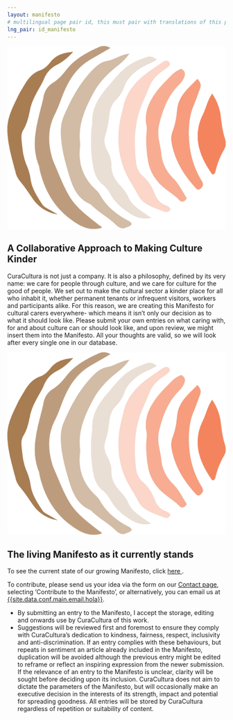 ```yaml
---
layout: manifesto
# multilingual page pair id, this must pair with translations of this page. (This name must be unique)
lng_pair: id_manifesto
---
```

<div class="padding-container even-background">
    <div>
        <div class="photoTitle">
            <img class="imgTitles" src="/assets/img/default/logo.webp" alt="Logo image">
            <h2 class="title2">A Collaborative Approach to Making Culture Kinder</h2>
        </div>
        <p>CuraCultura is not just a company. It is also a philosophy, defined by its very name: we care for people through culture, and we care for culture for the good of people. We set out to make the cultural sector a kinder place for all who inhabit it, whether permanent tenants or infrequent visitors, workers and participants alike. For this reason, we are creating this Manifesto for cultural carers everywhere- which means it isn’t only our decision as to what it should look like. Please submit your own entries on what caring with, for and about culture can or should look like, and upon review, we might insert them into the Manifesto. All your thoughts are valid, so we will look after every single one in our database.</p>
    </div>
    <div>
        <div class="photoTitle">
            <img class="imgTitles" src="/assets/img/default/logo.webp" alt="Logo image">
            <h2 class="title2">The living Manifesto as it currently stands</h2>
        </div>
        <p>
            To see the current state of our growing Manifesto, click
            <a href="{{ site.data.conf.main.links.manifesto_doc }}" target="_blank" class="link">
                here
            </a>.
        </p>
        <p>To contribute, please send us your idea via the form on our <a class="link" href="./contact">Contact page</a>, selecting ‘Contribute to the Manifesto’, or alternatively, you can email us at <a class="link" href="mailto:{{site.data.conf.main.email.hola}}">{{site.data.conf.main.email.hola}}</a>.</p>
        <ul id="smallprint">
            <li>By submitting an entry to the Manifesto, I accept the storage, editing and onwards use by CuraCultura of this work. </li>
            <li>Suggestions will be reviewed first and foremost to ensure they comply with CuraCultura’s dedication to kindness, fairness, respect, inclusivity and anti-discrimination. If an entry complies with these behaviours, but repeats in sentiment an article already included in the Manifesto, duplication will be avoided although the previous entry might be edited to reframe or reflect an inspiring expression from the newer submission. If the relevance of an entry to the Manifesto is unclear, clarity will be sought before deciding upon its inclusion. CuraCultura does not aim to dictate the parameters of the Manifesto, but will occasionally make an executive decision in the interests of its strength, impact and potential for spreading goodness. All entries will be stored by CuraCultura regardless of repetition or suitability of content. </li>
        </ul>
    </div>
</div>
